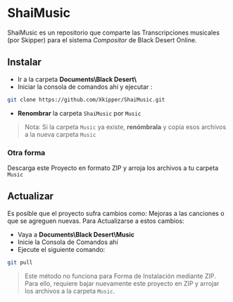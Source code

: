 
# ShaiMusic
ShaiMusic es un repositorio que comparte las Transcripciones musicales (por Skipper) para el sistema *Compositor* de Black Desert Online.

## Instalar
- Ir a la carpeta **Documents\Black Desert\\**
- Iniciar la consola de comandos ahí y ejecutar :
```sh
git clone https://github.com/Xkipper/ShaiMusic.git
```
- **Renombrar** la carpeta `ShaiMusic` por `Music`

> Nota: Si la carpeta `Music` ya existe, **renómbrala** y copia esos archivos a la nueva carpeta `Music`

### Otra forma
Descarga este Proyecto en formato ZIP y arroja los archivos a tu carpeta `Music`

## Actualizar
Es posible que el proyecto sufra cambios como: Mejoras a las canciones o que se agreguen nuevas. Para Actualizarse a estos cambios:
- Vaya a **Documents\Black Desert\\Music**
- Inicie la Consola de Comandos ahí
- Ejecute el siguiente comando:
```sh
git pull
```

> Este método no funciona para Forma de Instalación mediante ZIP. Para ello, requiere bajar nuevamente este proyecto en ZIP y arrojar los archivos a la carpeta `Music`.
